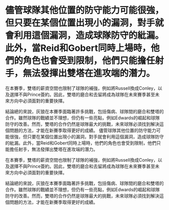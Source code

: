 #  儘管球隊其他位置的防守能力可能很強，但只要在某個位置出現小的漏洞，對手就會利用這個漏洞，造成球隊防守的紕漏。此外，當Reid和Gobert同時上場時，他們的角色也會受到限制，他們只能擔任射手，無法發揮出雙塔在進攻端的潛力。

 在本賽季，雙塔的薪資空間也限制了球隊的補強，例如將Russell換成Conley，以及選擇不與Prince簽約。因此，雙塔的磨合和去留將成為球隊在未來賽季甚至未來方向中必須面對的重要抉擇。

 結論總的來說，灰狼在本賽季面臨著許多挑戰，包括傷病、球隊間的磨合和雙塔的合作。雖然球隊的戰績並不理想，但仍有一些亮點，例如Edwards的崛起和球隊防守的改善。然而，雙塔的合作仍然是球隊最大的挑戰，未來球隊必須找到解決這個問題的方法，才能在新賽季取得更好的成績。 
  儘管球隊其他位置的防守能力可能很強，但只要在某個位置出現小的漏洞，對手就會利用這個漏洞，造成球隊防守的紕漏。此外，當Reid和Gobert同時上場時，他們的角色也會受到限制，他們只能擔任射手，無法發揮出雙塔在進攻端的潛力。

 在本賽季，雙塔的薪資空間也限制了球隊的補強，例如將Russell換成Conley，以及選擇不與Prince簽約。因此，雙塔的磨合和去留將成為球隊在未來賽季甚至未來方向中必須面對的重要抉擇。

 結論總的來說，灰狼在本賽季面臨著許多挑戰，包括傷病、球隊間的磨合和雙塔的合作。雖然球隊的戰績並不理想，但仍有一些亮點，例如Edwards的崛起和球隊防守的改善。然而，雙塔的合作仍然是球隊最大的挑戰，未來球隊必須找到解決這個問題的方法，才能在新賽季取得更好的成績。